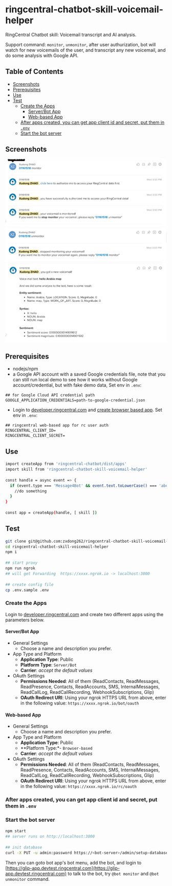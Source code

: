 # ringcentral-chatbot-skill-voicemail-helper <!-- omit in toc -->

RingCentral Chatbot skill: Voicemail transcript and AI analysis.

Support command: `monitor`, `unmonitor`, after user authurization, bot will watch for new voicemails of the user, and transcript any new voicemail, and do some analysis with Google API.

## Table of Contents <!-- omit in toc -->

- [Screenshots](#screenshots)
- [Prerequisites](#prerequisites)
- [Use](#use)
- [Test](#test)
  - [Create the Apps](#create-the-apps)
    - [Server/Bot App](#serverbot-app)
    - [Web-based App](#web-based-app)
  - [After apps created, you can get app client id and secret, put them in `.env`](#after-apps-created-you-can-get-app-client-id-and-secret-put-them-in-env)
  - [Start the bot server](#start-the-bot-server)

## Screenshots

![ ](screenshots/monitor.png)
![ ](screenshots/unmonitor.png)
![ ](screenshots/analysis.png)

## Prerequisites

- nodejs/npm
- a Google API account with a saved Google credentials file, note that you can still run local demo to see how it works without Google account/credential, but with fake demo data, Set env in `.env`:

```env
## for Google Cloud API credential path
GOOGLE_APPLICATION_CREDENTIALS=path-to-google-credential.json
```

- Login to [developer.ringcentral.com](https://developer.ringcentral.com) and [create browser based app](#Web-based-App). Set env in `.env`:

```env
## ringcentral web-based app for rc user auth
RINGCENTRAL_CLIENT_ID=
RINGCENTRAL_CLIENT_SECRET=
```

## Use

```bash
import createApp from 'ringcentral-chatbot/dist/apps'
import skill from 'ringcentral-chatbot-skill-voicemail-helper'

const handle = async event => {
  if (event.type === 'Message4Bot' && event.text.toLowerCase() === 'about') {
    //do something
  }
}

const app = createApp(handle, [ skill ])

```

## Test

```bash
git clone git@github.com:zxdong262/ringcentral-chatbot-skill-voicemail-helper.git
cd ringcentral-chatbot-skill-voicemail-helper
npm i

## start proxy
npm run ngrok
## will get Forwarding  https://xxxx.ngrok.io -> localhost:3000

## create config file
cp .env.sample .env

```

### Create the Apps

Login to [developer.ringcentral.com](https://developer.ringcentral.com) and create two different apps using the parameters below.

#### Server/Bot App

- General Settings
  - Choose a name and description you prefer.
- App Type and Platform
  - **Application Type**: Public
  - **Platform Type**: `Server/Bot`
  - **Carrier**: *accept the default values*
- OAuth Settings
  - **Permissions Needed**: All of them (ReadContacts, ReadMessages, ReadPresence, Contacts, ReadAccounts, SMS, InternalMessages, ReadCallLog, ReadCallRecording, WebhookSubscriptions, Glip)
  - **OAuth Redirect URI**: Using your ngrok HTTPS URL from above, enter in the following value:
          `https://xxxx.ngrok.io/bot/oauth`

#### Web-based App

- General Settings
  - Choose a name and description you prefer. 
- App Type and Platform
  - **Application Type**: Public
  - **Platform Type:*- `Browser-based`
  - **Carrier**: *accept the default values*
- OAuth Settings
  - **Permissions Needed**: All of them (ReadContacts, ReadMessages, ReadPresence, Contacts, ReadAccounts, SMS, InternalMessages, ReadCallLog, ReadCallRecording, WebhookSubscriptions, Glip)
  - **OAuth Redirect URI**: Using your ngrok HTTPS URL from above, enter in the following value:
    `https://xxxx.ngrok.io/rc/oauth`

### After apps created, you can get app client id and secret, put them in `.env`

### Start the bot server

```bash
npm start
## server runs on http://localhost:3000

## init database
curl -X PUT -u admin:password https://<bot-server>/admin/setup-database
```

Then you can goto bot app's bot menu, add the bot, and login to [https://glip-app.devtest.ringcentral.com](https://glip-app.devtest.ringcentral.com) to talk to the bot, try `@bot monitor` and `@bot unmonitor` command.
